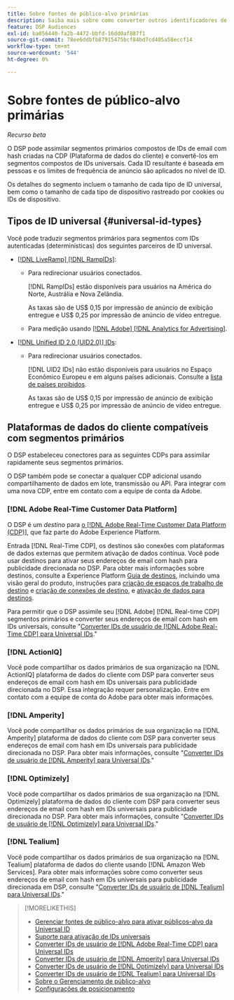 ```yaml
---
title: Sobre fontes de público-alvo primárias
description: Saiba mais sobre como converter outros identificadores de usuário em seus segmentos primários em IDs universais para direcionamento sem cookies.
feature: DSP Audiences
exl-id: ba056440-fa2b-4472-bbfd-16dd0af887f1
source-git-commit: 78ee6ddbfb87915475bcf84bd7cd405a58eccf14
workflow-type: tm+mt
source-wordcount: '544'
ht-degree: 0%

---
```


# Sobre fontes de público-alvo primárias

*Recurso beta*

O DSP pode assimilar segmentos primários compostos de IDs de email com hash criadas na CDP (Plataforma de dados do cliente) e convertê-los em segmentos compostos de IDs universais. Cada ID resultante é baseada em pessoas e os limites de frequência de anúncio são aplicados no nível de ID<!-- Move that info. to somewhere else? -->.

Os detalhes do segmento incluem o tamanho de cada tipo de ID universal, bem como o tamanho de cada tipo de dispositivo rastreado por cookies ou IDs de dispositivo.

## Tipos de ID universal {#universal-id-types}

<!--  Replace below with this once ID5 sources are possible 

Using your first-party data, you can create segments with IDs from the following universal ID partners.

* Authenticated (deterministic) IDs using hashed email addresses:

-->

Você pode traduzir segmentos primários para segmentos com IDs autenticadas (determinísticas) dos seguintes parceiros de ID universal.

* [[!DNL LiveRamp] [!DNL RampIDs]](https://liveramp.com/identity-resolution):

   * Para redirecionar usuários conectados.

     [!DNL RampIDs] estão disponíveis para usuários na América do Norte, Austrália e Nova Zelândia.

     As taxas são de US$ 0,15 por impressão de anúncio de exibição entregue e US$ 0,25 por impressão de anúncio de vídeo entregue.

   * Para medição usando [[!DNL Adobe] [!DNL Analytics for Advertising]](/help/integrations/analytics/overview.md).

* [[!DNL Unified ID 2.0 (UID2.0)] IDs](https://unifiedid.com):

   * Para redirecionar usuários conectados.

     [!DNL UID2 IDs] não estão disponíveis para usuários no Espaço Econômico Europeu e em alguns países adicionais. Consulte a [lista de países proibidos](/help/policies/universal-id-policy.md#prohibited-countries-uid2).

     As taxas são de US$ 0,15 por impressão de anúncio de exibição entregue e US$ 0,25 por impressão de anúncio de vídeo entregue.

<!-- Not yet

* Probabilistic (unauthenticated) IDs using hashed email addresses:

  * [[!DNL ID5] IDs](https://id5.io): For retargeting unauthenticated site traffic, prospecting using third-party data, and measurement for both using [[!DNL Adobe] [!DNL Analytics for Advertising]](/help/integrations/analytics/overview.md). ID5 IDs are available for no fee.

    ID5 creates an ID by stitching together user signals (hashed email address) with various browser signals (such as IP address and timestamp).

    [!DNL Analytics] measurement requires all [prerequisites for implementing [!DNL Analytics for Advertising]](/help/integrations/analytics/prerequisites.md) and the [AMO ID and EF ID in your tracking URLs](/help/integrations/analytics/ids.md). You also must sign an agreement with [!DNL ID5] and set a parameter within your existing JavaScript tracking tags. <!-- Contact your Adobe Account Team for instructions. -->

<!--
    >[!NOTE]
    >
    >Third-party segments from [!DNL Eyeota] may automatically include ID5 IDs, in addition to users tracked by cookies or device IDs. The segment details include the size for each type. The usual usage fee for each segment, which is stated next to the segment name, applies; no additional fees are charged for the ID5 IDs.
-->

## Plataformas de dados do cliente compatíveis com segmentos primários

O DSP estabeleceu conectores para as seguintes CDPs para assimilar rapidamente seus segmentos primários.

O DSP também pode se conectar a qualquer CDP adicional usando compartilhamento de dados em lote, transmissão ou API. Para integrar com uma nova CDP, entre em contato com a equipe de conta da Adobe.

### [!DNL Adobe Real-Time Customer Data Platform]

O DSP é um *destino* para [o [!DNL Adobe Real-Time Customer Data Platform (CDP)]](https://experienceleague.adobe.com/docs/experience-platform/rtcdp/overview.html?lang=pt-BR), que faz parte do Adobe Experience Platform.

Entrada [!DNL Real-Time CDP], os destinos são conexões com plataformas de dados externas que permitem ativação de dados contínua. Você pode usar destinos para ativar seus endereços de email com hash para publicidade direcionada no DSP. Para obter mais informações sobre destinos, consulte a Experience Platform [Guia de destinos](https://experienceleague.adobe.com/docs/experience-platform/destinations/home.html), incluindo uma visão geral do produto, instruções para [criação de espaços de trabalho de destino](https://experienceleague.adobe.com/docs/experience-platform/destinations/ui/destinations-workspace.html) e [criação de conexões de destino](https://experienceleague.adobe.com/docs/experience-platform/destinations/ui/connect-destination.html), e [ativação de dados para destinos](https://experienceleague.adobe.com/docs/experience-platform/destinations/ui/activate/activate-segment-streaming-destinations.html).

Para permitir que o DSP assimile seu [!DNL Adobe] [!DNL Real-time CDP] segmentos primários e converter seus endereços de email com hash em IDs universais, consulte &quot;[Converter IDs de usuário de [!DNL Adobe Real-Time CDP] para Universal IDs](/help/dsp/audiences/sources/source-adobe-rtcdp.md).&quot;

### [!DNL ActionIQ]

Você pode compartilhar os dados primários de sua organização na [!DNL ActionIQ] plataforma de dados do cliente com DSP para converter seus endereços de email com hash em IDs universais para publicidade direcionada no DSP. Essa integração requer personalização. Entre em contato com a equipe de conta do Adobe para obter mais informações.

### [!DNL Amperity]

Você pode compartilhar os dados primários de sua organização na [!DNL Amperity] plataforma de dados do cliente com DSP para converter seus endereços de email com hash em IDs universais para publicidade direcionada no DSP. Para obter mais informações, consulte &quot;[Converter IDs de usuário de [!DNL Amperity] para Universal IDs](/help/dsp/audiences/sources/source-amperity.md).&quot;

### [!DNL Optimizely]

Você pode compartilhar os dados primários de sua organização na [!DNL Optimizely] plataforma de dados do cliente com DSP para converter seus endereços de email com hash em IDs universais para publicidade direcionada no DSP. Para obter mais informações, consulte &quot;[Converter IDs de usuário de [!DNL Optimizely] para Universal IDs](/help/dsp/audiences/sources/source-optimizely.md).&quot;

### [!DNL Tealium]

Você pode compartilhar os dados primários de sua organização na [!DNL Tealium] plataforma de dados do cliente usando [!DNL Amazon Web Services]. Para obter mais informações sobre como converter seus endereços de email com hash em IDs universais para publicidade direcionada em DSP, consulte &quot;[Converter IDs de usuário de [!DNL Tealium] para Universal IDs](/help/dsp/audiences/sources/source-tealium.md).&quot;

>[!MORELIKETHIS]
>
>* [Gerenciar fontes de público-alvo para ativar públicos-alvo da Universal ID](source-manage.md)
>* [Suporte para ativação de IDs universais](/help/dsp/audiences/universal-ids.md)
>* [Converter IDs de usuário de [!DNL Adobe Real-Time CDP] para Universal IDs](/help/dsp/audiences/sources/source-adobe-rtcdp.md)
>* [Converter IDs de usuário de [!DNL Amperity] para Universal IDs](/help/dsp/audiences/sources/source-amperity.md)
>* [Converter IDs de usuário de [!DNL Optimizely] para Universal IDs](/help/dsp/audiences/sources/source-optimizely.md)
>* [Converter IDs de usuário de [!DNL Tealium] para Universal IDs](/help/dsp/audiences/sources/source-tealium.md)
>* [Sobre o Gerenciamento de público-alvo](/help/dsp/audiences/audience-about.md)
>* [Configurações de posicionamento](/help/dsp/campaign-management/placements/placement-settings.md)
